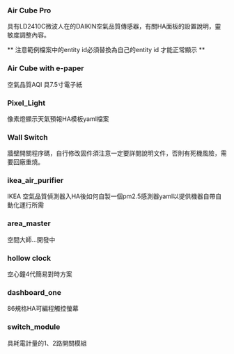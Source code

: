 ### Air Cube Pro

具有LD2410C微波人在的DAIKIN空氣品質傳感器，有關HA面板的設置說明，靈敏度調整內容。

** 注意範例檔案中的entity id必須替換為自己的entity id 才能正常顯示 **

### Air Cube with e-paper

空氣品質AQI 具7.5寸電子紙

### Pixel_Light

像素燈顯示天氣預報HA模板yaml檔案

### Wall Switch

牆壁開關程序碼，自行修改固件須注意一定要詳閱說明文件，否則有死機風險，需要回廠重燒。

### ikea_air_purifier

IKEA 空氣品質偵測器入HA後如何自製一個pm2.5感測器yaml以提供機器自帶自動化運行所需

### area_master

空間大師...開發中

### hollow clock 

空心鐘4代簡易對時方案

### dashboard_one

86規格HA可編程觸控螢幕

### switch_module

具耗電計量的1、2路開關模組

